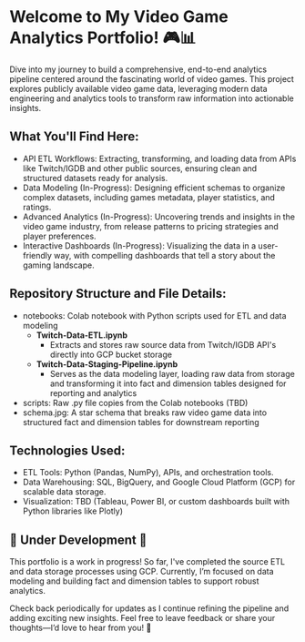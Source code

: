 # Welcome to My Video Game Analytics Portfolio! 🎮📊
Dive into my journey to build a comprehensive, end-to-end analytics pipeline centered around the fascinating world of video games. This project explores publicly available video game data, leveraging modern data engineering and analytics tools to transform raw information into actionable insights.

## What You'll Find Here:

- API ETL Workflows: Extracting, transforming, and loading data from APIs like Twitch/IGDB and other public sources, ensuring clean and structured datasets ready for analysis.
- Data Modeling (In-Progress): Designing efficient schemas to organize complex datasets, including games metadata, player statistics, and ratings.
- Advanced Analytics (In-Progress): Uncovering trends and insights in the video game industry, from release patterns to pricing strategies and player preferences.
- Interactive Dashboards (In-Progress): Visualizing the data in a user-friendly way, with compelling dashboards that tell a story about the gaming landscape.

## Repository Structure and File Details:
- notebooks: Colab notebook with Python scripts used for ETL and data modeling 
  - **Twitch-Data-ETL.ipynb**
    - Extracts and stores raw source data from Twitch/IGDB API's directly into GCP bucket storage
  - **Twitch-Data-Staging-Pipeline.ipynb**
    - Serves as the data modeling layer, loading raw data from storage and transforming it into fact and dimension tables designed for reporting and analytics 
- scripts: Raw .py file copies from the Colab notebooks (TBD)
- schema.jpg: A star schema that breaks raw video game data into structured fact and dimension tables for downstream reporting 

## Technologies Used:

- ETL Tools: Python (Pandas, NumPy), APIs, and orchestration tools.
- Data Warehousing: SQL, BigQuery, and Google Cloud Platform (GCP) for scalable data storage.
- Visualization: TBD (Tableau, Power BI, or custom dashboards built with Python libraries like Plotly)

## 🚧 Under Development 🚧

This portfolio is a work in progress! So far, I've completed the source ETL and data storage processes using GCP. Currently, I’m focused on data modeling and building fact and dimension tables to support robust analytics.

Check back periodically for updates as I continue refining the pipeline and adding exciting new insights. Feel free to leave feedback or share your thoughts—I’d love to hear from you! 🚀

